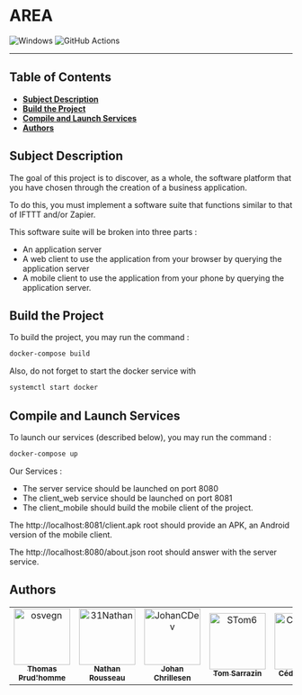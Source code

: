 # **AREA**

![Windows](https://img.shields.io/badge/Windows-0078D6?style=for-the-badge&logo=windows&logoColor=white)  ![GitHub Actions](https://img.shields.io/badge/github%20actions-%232671E5.svg?style=for-the-badge&logo=githubactions&logoColor=white)

***

## **Table of Contents**

- [**Subject Description**](#subject-description)
- [**Build the Project**](#build-the-project)
- [**Compile and Launch Services**](#compile-and-launch-services)
- [**Authors**](#authors)

## **Subject Description**

The goal of this project is to discover, as a whole, the software platform that you have chosen through the creation of a business application.

To do this, you must implement a software suite that functions similar to that of IFTTT and/or Zapier.

This software suite will be broken into three parts :
- An application server
- A web client to use the application from your browser by querying the application server
- A mobile client to use the application from your phone by querying the application server.


## **Build the Project**
To build the project, you may run the command :
```bash
docker-compose build
```

Also, do not forget to start the docker service with
```bash
systemctl start docker
```

## **Compile and Launch Services**
To launch our services (described below), you may run the command :
```bash
docker-compose up
```
Our Services :
- The server service should be launched on  port 8080
- The client_web service should be launched on port 8081
- The client_mobile should build the mobile client of the project.

The http://localhost:8081/client.apk root should provide an APK, an Android version of the mobile client.

The http://localhost:8080/about.json root should answer with the server service.


## **Authors**

<table>
    <tbody>
        <tr>
            <td align="center"><a href="https://github.com/osvegn/"><img src="https://avatars.githubusercontent.com/u/72011124?v=4" width="100px;" alt="osvegn"/><br/><sub><b>Thomas Prud'homme</b></sub></a><br/></td>
            <td align="center"><a href="https://github.com/31Nathan/"><img src="https://avatars.githubusercontent.com/u/72010794?v=4" width="100px;" alt="31Nathan"/><br/><sub><b>Nathan Rousseau</b></sub></a><br/></td>
            <td align="center"><a href="https://github.com/JohanCDev"><img src="https://avatars.githubusercontent.com/u/25590592?v=4" width="100px;" alt="JohanCDev"/><br/><sub><b>Johan Chrillesen</b></sub></a><br/></td>
            <td align="center"><a href="https://github.com/STom6"><img src="https://avatars.githubusercontent.com/u/72015208?v=4" width="100px;" alt="STom6"/><br/><sub><b>Tom Sarrazin</b></sub></a><br/></td>
            <td align="center"><a href="https://github.com/CedricCORGE"><img src="https://avatars.githubusercontent.com/u/64684672?v=4" width="100px;" alt="CedricCORGE"/><br/><sub><b>Cédric Corge</b></sub></a><br/></td>
        <tr>
    </tbody>
</table>